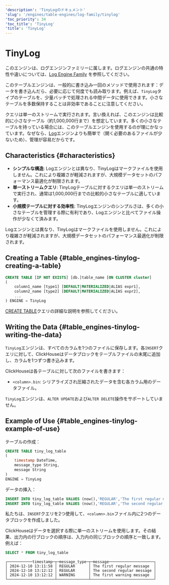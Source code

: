 ```yaml
---
'description': 'TinyLogのドキュメント'
'slug': '/engines/table-engines/log-family/tinylog'
'toc_priority': 34
'toc_title': 'TinyLog'
'title': 'TinyLog'
---
```





# TinyLog

このエンジンは、ログエンジンファミリーに属します。ログエンジンの共通の特性や違いについては、[Log Engine Family](../../../engines/table-engines/log-family/index.md) を参照してください。

このテーブルエンジンは、一般的に書き込み一回のメソッドで使用されます：データを書き込んだら、必要に応じて何度でも読み取ります。例えば、`TinyLog`タイプのテーブルを、少量バッチで処理される中間データに使用できます。小さなテーブルを多数保持することは非効率であることに注意してください。

クエリは単一のストリームで実行されます。言い換えれば、このエンジンは比較的に小さなテーブル（約1,000,000行まで）を想定しています。多くの小さなテーブルを持っている場合には、このテーブルエンジンを使用するのが理にかなっています。なぜなら、[Log](../../../engines/table-engines/log-family/log.md)エンジンよりも簡単で（開く必要のあるファイルが少ないため）、管理が容易だからです。

## Characteristics {#characteristics}

- **シンプルな構造**: Logエンジンとは異なり、TinyLogはマークファイルを使用しません。これにより複雑さが軽減されますが、大規模データセットのパフォーマンス最適化が制限されます。
- **単一ストリームクエリ**: TinyLogテーブルに対するクエリは単一のストリームで実行され、通常は1,000,000行までの比較的小さなテーブルに適しています。
- **小規模テーブルに対する効率性**: TinyLogエンジンのシンプルさは、多くの小さなテーブルを管理する際に有利であり、Logエンジンと比べてファイル操作が少なくて済みます。

Logエンジンとは異なり、TinyLogはマークファイルを使用しません。これにより複雑さが軽減されますが、大規模データセットのパフォーマンス最適化が制限されます。

## Creating a Table {#table_engines-tinylog-creating-a-table}

```sql
CREATE TABLE [IF NOT EXISTS] [db.]table_name [ON CLUSTER cluster]
(
    column1_name [type1] [DEFAULT|MATERIALIZED|ALIAS expr1],
    column2_name [type2] [DEFAULT|MATERIALIZED|ALIAS expr2],
    ...
) ENGINE = TinyLog
```

[CREATE TABLE](/sql-reference/statements/create/table)クエリの詳細な説明を参照してください。

## Writing the Data {#table_engines-tinylog-writing-the-data}

`TinyLog`エンジンは、すべてのカラムを1つのファイルに保存します。各`INSERT`クエリに対して、ClickHouseはデータブロックをテーブルファイルの末尾に追加し、カラムを1つずつ書き込みます。

ClickHouseは各テーブルに対して次のファイルを書きます：

- `<column>.bin`: シリアライズされ圧縮されたデータを含む各カラム用のデータファイル。

`TinyLog`エンジンは、`ALTER UPDATE`および`ALTER DELETE`操作をサポートしていません。

## Example of Use {#table_engines-tinylog-example-of-use}

テーブルの作成：

```sql
CREATE TABLE tiny_log_table
(
    timestamp DateTime,
    message_type String,
    message String
)
ENGINE = TinyLog
```

データの挿入：

```sql
INSERT INTO tiny_log_table VALUES (now(),'REGULAR','The first regular message')
INSERT INTO tiny_log_table VALUES (now(),'REGULAR','The second regular message'),(now(),'WARNING','The first warning message')
```

私たちは、`INSERT`クエリを2つ使用して、`<column>.bin`ファイル内に2つのデータブロックを作成しました。

ClickHouseはデータを選択する際に単一のストリームを使用します。その結果、出力内の行ブロックの順序は、入力内の同じブロックの順序と一致します。例えば：

```sql
SELECT * FROM tiny_log_table
```

```text
┌───────────timestamp─┬─message_type─┬─message────────────────────┐
│ 2024-12-10 13:11:58 │ REGULAR      │ The first regular message  │
│ 2024-12-10 13:12:12 │ REGULAR      │ The second regular message │
│ 2024-12-10 13:12:12 │ WARNING      │ The first warning message  │
└─────────────────────┴──────────────┴────────────────────────────┘
```
